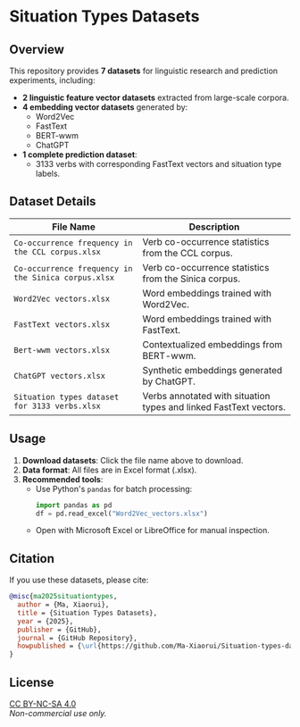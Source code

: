 # Situation Types Datasets

## Overview
This repository provides **7 datasets** for linguistic research and prediction experiments, including:
- **2 linguistic feature vector datasets** extracted from large-scale corpora.
- **4 embedding vector datasets** generated by:
  - Word2Vec
  - FastText
  - BERT-wwm
  - ChatGPT
- **1 complete prediction dataset**:
  - 3133 verbs with corresponding FastText vectors and situation type labels.

## Dataset Details
| File Name                                               | Description                                                                 |
|---------------------------------------------------------|-----------------------------------------------------------------------------|
| `Co-occurrence frequency in the CCL corpus.xlsx`        | Verb co-occurrence statistics from the CCL corpus.                          |
| `Co-occurrence frequency in the Sinica corpus.xlsx`     | Verb co-occurrence statistics from the Sinica corpus.                       |
| `Word2Vec vectors.xlsx`                                 | Word embeddings trained with Word2Vec.                                      |
| `FastText vectors.xlsx`                                 | Word embeddings trained with FastText.                                      |
| `Bert-wwm vectors.xlsx`                                 | Contextualized embeddings from BERT-wwm.                                    |
| `ChatGPT vectors.xlsx`                                  | Synthetic embeddings generated by ChatGPT.                                  |
| `Situation types dataset for 3133 verbs.xlsx`           | Verbs annotated with situation types and linked FastText vectors.           |

## Usage
1. **Download datasets**: Click the file name above to download.
2. **Data format**: All files are in Excel format (.xlsx).
3. **Recommended tools**:
   - Use Python's `pandas` for batch processing:
     ```python
     import pandas as pd
     df = pd.read_excel("Word2Vec_vectors.xlsx")
     ```
   - Open with Microsoft Excel or LibreOffice for manual inspection.

## Citation
If you use these datasets, please cite:
```bibtex
@misc{ma2025situationtypes,
  author = {Ma, Xiaorui},
  title = {Situation Types Datasets},
  year = {2025},
  publisher = {GitHub},
  journal = {GitHub Repository},
  howpublished = {\url{https://github.com/Ma-Xiaorui/Situation-types-datasets}}
}
```

## License
[CC BY-NC-SA 4.0](https://creativecommons.org/licenses/by-nc-sa/4.0/)  
*Non-commercial use only.*
